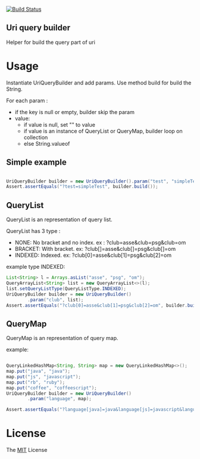 [![Build Status][build-image]][build-url]

## Uri query builder

Helper for build the query part of uri

# Usage
Instantiate UriQueryBuilder and add params.
Use method build for build the String.

For each param :
* if the key is null or empty, builder skip the param
* value: 
    * if value is null, set "" to value
    * if value is an instance of QueryList or QueryMap, builder loop on collection
    * else String.valueof


## Simple example
```java

UriQueryBuilder builder = new UriQueryBuilder().param("test", "simpleTest");
Assert.assertEquals("?test=simpleTest", builder.build());

```

## QueryList
QueryList is an representation of query list.

QueryList has 3 type :
* NONE: No bracket and no index. ex : ?club=asse&club=psg&club=om
* BRACKET: With bracket. ex: ?club[]=asse&club[]=psg&club[]=om
* INDEXED: Indexed. ex: ?club[0]=asse&club[1]=psg&club[2]=om

example type INDEXED:
```java
List<String> l = Arrays.asList("asse", "psg", "om");
QueryArrayList<String> list = new QueryArrayList<>(l);
list.setQueryListType(QueryListType.INDEXED);
UriQueryBuilder builder = new UriQueryBuilder()
        .param("club", list);
Assert.assertEquals("?club[0]=asse&club[1]=psg&club[2]=om", builder.build());
```

## QueryMap
QueryMap is an representation of query map.

example:
```java

QueryLinkedHashMap<String, String> map = new QueryLinkedHashMap<>();
map.put("java", "java");
map.put("js", "javascript");
map.put("rb", "ruby");
map.put("coffee", "coffeescript");
UriQueryBuilder builder = new UriQueryBuilder()
        .param("language", map);

Assert.assertEquals("?language[java]=java&language[js]=javascript&language[rb]=ruby&language[coffee]=coffeescript", builder.build());

```

# License

  The [MIT](LICENCE) License

[build-image]: http://img.shields.io/travis/eyolas/uri-query-builder.svg?branch=master&style=flat-square
[build-url]: https://travis-ci.org/eyolas/uri-query-builder